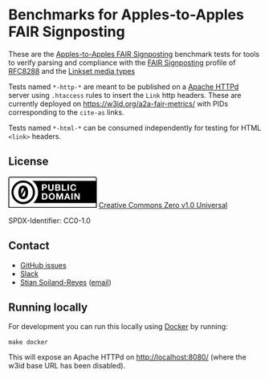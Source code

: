 # Benchmarks for Apples-to-Apples FAIR Signposting


These are the [Apples-to-Apples FAIR Signposting](https://signposting.org/FAIR/apples-hackathon/)
benchmark tests for tools to verify parsing and compliance with the
[FAIR Signposting](https://signposting.org/FAIR/) profile of 
[RFC8288](https://tools.ietf.org/html/rfc8288#section-2)
and the [Linkset media types](https://datatracker.ietf.org/doc/draft-ietf-httpapi-linkset/)

Tests named `*-http-*` are meant to be published on a [Apache HTTPd](https://httpd.apache.org/) server using `.htaccess` rules to insert the `Link` http headers. These are currently deployed on <https://w3id.org/a2a-fair-metrics/> with PIDs corresponding to the `cite-as` links.

Tests named `*-html-*` can be consumed independently for testing for HTML `<link>` headers.

## License

![CC0](cc-zero.svg) [Creative Commons Zero v1.0 Universal](https://spdx.org/licenses/CC0-1.0)

SPDX-Identifier: CC0-1.0


## Contact

* [GitHub issues](https://github.com/stain/Apples-to-Apples-FAIR-Metrics/issues)
* [Slack](https://join.slack.com/t/applestoapples/shared_invite/zt-15iuqnirp-~91h2i4ltn1kdZdNPea0Xw)
* [Stian Soiland-Reyes](https://s11.no/) ([email](mailto:soiland-reyes@manchester.ac.uk))


## Running locally

For development you can run this locally using [Docker](https://www.docker.com/) by running:

    make docker

This will expose an Apache HTTPd on <http://localhost:8080/> (where the w3id base URL has been disabled).
